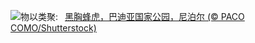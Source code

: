 ![](https://www.bing.com/th?id=OHR.ChestnutBeeEater_ZH-CN3514753872_UHD.jpg&w=1000)物以类聚:&nbsp;&ensp;[黑胸蜂虎，巴迪亚国家公园，尼泊尔 (© PACO COMO/Shutterstock)](https://www.bing.com/th?id=OHR.ChestnutBeeEater_ZH-CN3514753872_UHD.jpg)
<br><br/>

